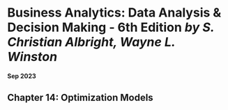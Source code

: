 # Business Analytics: Data Analysis & Decision Making - 6th Edition *by S. Christian Albright, Wayne L. Winston*

**Sep 2023**

## Chapter 14: Optimization Models
